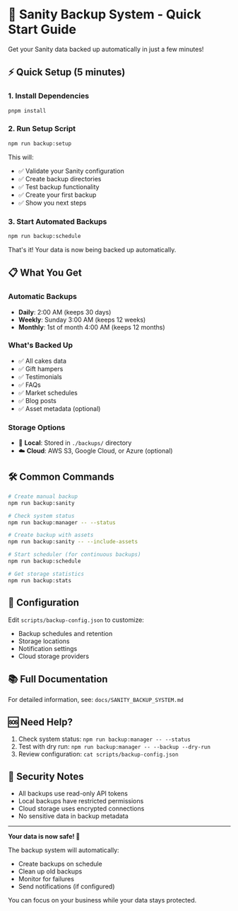 # 🚀 Sanity Backup System - Quick Start Guide

Get your Sanity data backed up automatically in just a few minutes!

## ⚡ Quick Setup (5 minutes)

### 1. Install Dependencies
```bash
pnpm install
```

### 2. Run Setup Script
```bash
npm run backup:setup
```

This will:
- ✅ Validate your Sanity configuration
- ✅ Create backup directories
- ✅ Test backup functionality
- ✅ Create your first backup
- ✅ Show you next steps

### 3. Start Automated Backups
```bash
npm run backup:schedule
```

That's it! Your data is now being backed up automatically.

## 📋 What You Get

### Automatic Backups
- **Daily**: 2:00 AM (keeps 30 days)
- **Weekly**: Sunday 3:00 AM (keeps 12 weeks)
- **Monthly**: 1st of month 4:00 AM (keeps 12 months)

### What's Backed Up
- ✅ All cakes data
- ✅ Gift hampers
- ✅ Testimonials
- ✅ FAQs
- ✅ Market schedules
- ✅ Blog posts
- ✅ Asset metadata (optional)

### Storage Options
- 📁 **Local**: Stored in `./backups/` directory
- ☁️ **Cloud**: AWS S3, Google Cloud, or Azure (optional)

## 🛠️ Common Commands

```bash
# Create manual backup
npm run backup:sanity

# Check system status
npm run backup:manager -- --status

# Create backup with assets
npm run backup:sanity -- --include-assets

# Start scheduler (for continuous backups)
npm run backup:schedule

# Get storage statistics
npm run backup:stats
```

## 🔧 Configuration

Edit `scripts/backup-config.json` to customize:
- Backup schedules and retention
- Storage locations
- Notification settings
- Cloud storage providers

## 📚 Full Documentation

For detailed information, see: `docs/SANITY_BACKUP_SYSTEM.md`

## 🆘 Need Help?

1. Check system status: `npm run backup:manager -- --status`
2. Test with dry run: `npm run backup:manager -- --backup --dry-run`
3. Review configuration: `cat scripts/backup-config.json`

## 🔐 Security Notes

- All backups use read-only API tokens
- Local backups have restricted permissions
- Cloud storage uses encrypted connections
- No sensitive data in backup metadata

---

**Your data is now safe! 🎉**

The backup system will automatically:
- Create backups on schedule
- Clean up old backups
- Monitor for failures
- Send notifications (if configured)

You can focus on your business while your data stays protected.
